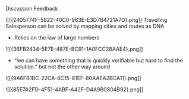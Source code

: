 Discussion Feedback

![[{2405774F-5822-40C0-963E-E3D7B4721A7D}.png]]
Travelling Salesperson can be solved by mapping cities and routes as DNA
* Relies on the law of large numbers

![[{36FB2434-5E7E-487E-BC91-1A0FCC28AAE4}.png]]
* "we can have something that is quickly verifiable but hard to find the solution." but not the other way around

![[{9A6FB1BC-22CA-4C15-81EF-80AAEA2BCA11}.png]]

![[{85E7A2FD-4F51-4ABF-A42F-D4A9B0804B92}.png]]

